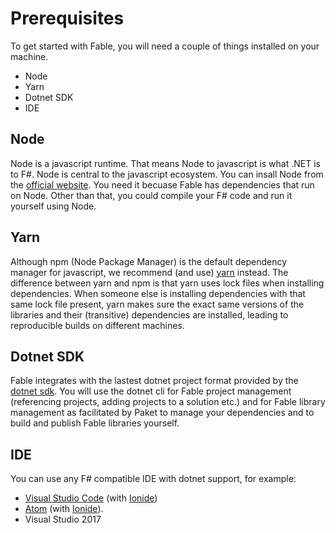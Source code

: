 # Prerequisites

To get started with Fable, you will need a couple of things installed on your machine. 

 - Node
 - Yarn
 - Dotnet SDK
 - IDE

## Node
Node is a javascript runtime. That means Node to javascript is what .NET is to F#. Node is central to the javascript ecosystem. You can insall Node from the [official website](https://nodejs.org/en/). You need it becuase Fable has dependencies that run on Node. Other than that, you could compile your F# code and run it yourself using Node.  

## Yarn 
Although npm (Node Package Manager) is the default dependency manager for javascript, we recommend (and use) [yarn](https://yarnpkg.com/lang/en/docs/install/) instead. The difference between yarn and npm is that yarn uses lock files when installing dependencies. When someone else is installing dependencies with that same lock file present, yarn makes sure the exact same versions of the libraries and their (transitive) dependencies are installed, leading to reproducible builds on different machines. 

## Dotnet SDK
Fable integrates with the lastest dotnet project format provided by the [dotnet sdk](https://www.microsoft.com/net/core). You will use the dotnet cli for Fable project management (referencing projects, adding projects to a solution etc.) and for Fable library management as facilitated by Paket to manage your dependencies and to build and publish Fable libraries yourself. 

## IDE 
You can use any F# compatible IDE with dotnet support, for example:
 - [Visual Studio Code](https://code.visualstudio.com/) (with [Ionide](http://ionide.io/))
 - [Atom](https://atom.io/) (with [Ionide](http://ionide.io/)).
 - Visual Studio 2017 
